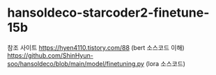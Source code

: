 # hansoldeco-starcoder2-finetune-15b

참조 사이트
https://hyen4110.tistory.com/88     (bert 소스코드 이해)
https://github.com/ShinHyun-soo/hansoldeco/blob/main/model/finetuning.py    (lora 소스코드)